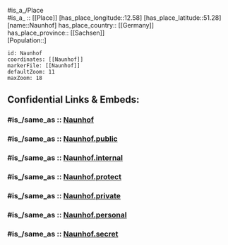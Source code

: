﻿---
confidential: public
isDeleted: false
location:
- 51.28
- 12.58
mapmarker: city
mapzoom:
- 7
- 12
SpocWebEntityId: 32755
tags:
- geo/City
type: City
---

#is_a_/Place  
#is_a_ :: [[Place]] 
[has_place_longitude::12.58] 
[has_place_latitude::51.28] 
[name::Naunhof] 
has_place_country:: [[Germany]]  
has_place_province:: [[Sachsen]]  
[Population::] 



```leaflet
id: Naunhof
coordinates: [[Naunhof]] 
markerFile: [[Naunhof]] 
defaultZoom: 11 
maxZoom: 18
```


## Confidential Links & Embeds: 

### #is_/same_as :: [Naunhof](/_Standards/Earth/Continent/Europe/Europe~Central/Germany/Germany~East/Sachsen/counties~Sachsen/Leipzig/cities~Leipzig/Naunhof.md) 

### #is_/same_as :: [Naunhof.public](/_public/Earth/Continent/Europe/Europe~Central/Germany/Germany~East/Sachsen/counties~Sachsen/Leipzig/cities~Leipzig/Naunhof.public.md) 

### #is_/same_as :: [Naunhof.internal](/_internal/Earth/Continent/Europe/Europe~Central/Germany/Germany~East/Sachsen/counties~Sachsen/Leipzig/cities~Leipzig/Naunhof.internal.md) 

### #is_/same_as :: [Naunhof.protect](/_protect/Earth/Continent/Europe/Europe~Central/Germany/Germany~East/Sachsen/counties~Sachsen/Leipzig/cities~Leipzig/Naunhof.protect.md) 

### #is_/same_as :: [Naunhof.private](/_private/Earth/Continent/Europe/Europe~Central/Germany/Germany~East/Sachsen/counties~Sachsen/Leipzig/cities~Leipzig/Naunhof.private.md) 

### #is_/same_as :: [Naunhof.personal](/_personal/Earth/Continent/Europe/Europe~Central/Germany/Germany~East/Sachsen/counties~Sachsen/Leipzig/cities~Leipzig/Naunhof.personal.md) 

### #is_/same_as :: [Naunhof.secret](/_secret/Earth/Continent/Europe/Europe~Central/Germany/Germany~East/Sachsen/counties~Sachsen/Leipzig/cities~Leipzig/Naunhof.secret.md)

